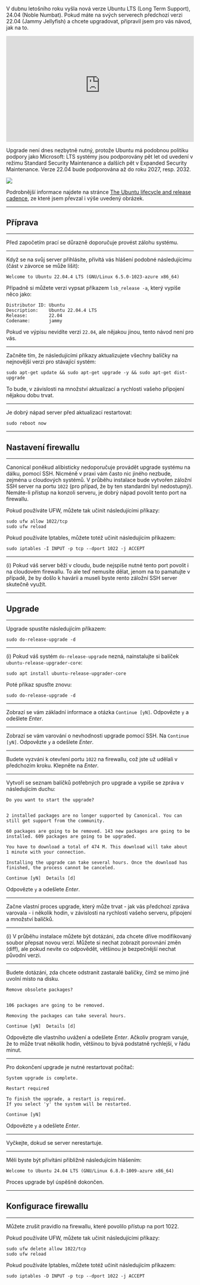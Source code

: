 <!-- dcterms:title = Upgrade Ubuntu Linuxu z verze 22.04 LTS na verzi 24.04 LTS -->
<!-- dcterms:abstract = V dubnu vyšla další long term support (LTS) verze Ubuntu Linuxu 24.04. Naučím vás, jak na ni rychle a bezbolestně upgradovat z předchozí LTS verze 22.04. -->
<!-- dcterms:creator = Michal Altair Valášek -->
<!-- x4w:pictureUrl = /perex-pictures/logo-ubuntu.svg -->
<!-- x4w:coverUrl = /cover-pictures/20240704-ubuntu-upgrade.jpg -->
<!-- x4w:pictureWidth = 150 -->
<!-- x4w:pictureHeight = 150 -->
<!-- x4w:category = IT -->
<!-- x4w:category = Lab -->
<!-- x4w:category = Linux -->
<!-- dcterms:date = 2024-07-04 -->
<!-- x4w:type = TMD -->

<!-- $ -->

V dubnu letošního roku vyšla nová verze Ubuntu LTS (Long Term Support), 24.04 (Noble Numbat). Pokud máte na svých serverech předchozí verzi 22.04 (Jammy Jellyfish) a chcete upgradovat, připravil jsem pro vás návod, jak na to.

<div style="position:relative;padding-top:56.25%;">
  <iframe src="https://www.youtube-nocookie.com/embed/qNWe4UWGVOc" frameborder="0" allowfullscreen allow="accelerometer; autoplay; encrypted-media; gyroscope; picture-in-picture" style="position:absolute;top:0;left:0;width:100%;height:100%;"></iframe>
</div>

Upgrade není dnes nezbytně nutný, protože Ubuntu má podobnou politiku podpory jako Microsoft: LTS systémy jsou podporovány pět let od uvedení v režimu Standard Security Maintenance a dalších pět v Expanded Security Maintenance. Verze 22.04 bude podporována až do roku 2027, resp. 2032.

![](https://www.cdn.altairis.cz/Blog/2024/20240704-ubuntu-upgrade.png)

Podrobnější informace najdete na stránce [The Ubuntu lifecycle and release cadence](https://ubuntu.com/about/release-cycle), ze které jsem převzal i výše uvedený obrázek.
- - -
## Příprava
- - -
Před započetím prací se důrazně doporučuje provést zálohu systému.
- - -
Když se na svůj server přihlásíte, přivítá vás hlášení podobné následujícímu (část v závorce se může lišit):

    Welcome to Ubuntu 22.04.4 LTS (GNU/Linux 6.5.0-1023-azure x86_64)

Případně si můžete verzi vypsat příkazem `lsb_release -a`, který vypíše něco jako:

    Distributor ID: Ubuntu
    Description:    Ubuntu 22.04.4 LTS
    Release:        22.04
    Codename:       jammy

Pokud ve výpisu nevidíte verzi `22.04`, ale nějakou jinou, tento návod není pro vás.
- - -
Začněte tím, že následujícími příkazy aktualizujete všechny balíčky na nejnovější verzi pro stávající systém:

    sudo apt-get update && sudo apt-get upgrade -y && sudo apt-get dist-upgrade

To bude, v závislosti na množství aktualizací a rychlosti vašeho připojení nějakou dobu trvat.
- - -
Je dobrý nápad server před aktualizací restartovat:

    sudo reboot now
- - -
## Nastavení firewallu
- - -
Canonical poněkud alibisticky nedoporučuje provádět upgrade systému na dálku, pomocí SSH. Nicméně v praxi vám často nic jiného nezbude, zejména u cloudových systémů. V průběhu instalace bude vytvořen záložní SSH server na portu `1022` (pro případ, že by ten standardní byl nedostupný). Nemáte-li přístup na konzoli serveru, je dobrý nápad povolit tento port na firewallu.

Pokud používáte UFW, můžete tak učinit následujícími příkazy:

    sudo ufw allow 1022/tcp
    sudo ufw reload

Pokud používáte Iptables, můžete totéž učinit následujícím příkazem:

    sudo iptables -I INPUT -p tcp --dport 1022 -j ACCEPT
- - -
(i)
Pokud váš server běží v cloudu, bude nejspíše nutné tento port povolit i na cloudovém firewallu. To ale teď nemusíte dělat, jenom na to pamatujte v případě, že by došlo k havárii a museli byste rento záložní SSH server skutečně využít.
- - -
## Upgrade
- - -
Upgrade spustíte následujícím příkazem:

    sudo do-release-upgrade -d
- - -
(i)
Pokud váš systém `do-release-upgrade` nezná, nainstalujte si balíček `ubuntu-release-upgrader-core`:

    sudo apt install ubuntu-release-upgrader-core

Poté příkaz spusťte znovu:

    sudo do-release-upgrade -d
- - -
Zobrazí se vám základní informace a otázka `Continue [yN]`. Odpovězte `y` a odešlete _Enter_.
- - -
Zobrazí se vám varování o nevhodnosti upgrade pomocí SSH. Na `Continue [yN]`. Odpovězte `y` a odešlete _Enter_.
- - -
Budete vyzváni k otevření portu `1022` na firewallu, což jste už udělali v předchozím kroku. Klepněte na _Enter_.
- - -
Vytvoří se seznam balíčků potřebných pro upgrade a vypíše se zpráva v následujícím duchu:


    Do you want to start the upgrade?


    2 installed packages are no longer supported by Canonical. You can
    still get support from the community.

    60 packages are going to be removed. 143 new packages are going to be
    installed. 609 packages are going to be upgraded.

    You have to download a total of 474 M. This download will take about
    1 minute with your connection.

    Installing the upgrade can take several hours. Once the download has
    finished, the process cannot be canceled.

    Continue [yN]  Details [d]

Odpovězte `y` a odešlete _Enter_.
- - -
Začne vlastní proces upgrade, který může trvat - jak vás předchozí zpráva varovala - i několik hodin, v závislosti na rychlosti vašeho serveru, připojení a množství balíčků.
- - -
(i)
V průběhu instalace můžete být dotázáni, zda chcete dříve modifikovaný soubor přepsat novou verzí. Můžete si nechat zobrazit porovnání změn (diff), ale pokud nevíte co odpovědět, většinou je bezpečnější nechat původní verzi.
- - -
Budete dotázáni, zda chcete odstranit zastaralé balíčky, čímž se mimo jiné uvolní místo na disku.

    Remove obsolete packages?


    106 packages are going to be removed.

    Removing the packages can take several hours.

    Continue [yN]  Details [d]

Odpovězte dle vlastního uvážení a odešlete _Enter_. Ačkoliv program varuje, že to může trvat několik hodin, většinou to bývá podstatně rychlejší, v řádu minut.
- - -
Pro dokončení upgrade je nutné restartovat počítač:

    System upgrade is complete.

    Restart required

    To finish the upgrade, a restart is required.
    If you select 'y' the system will be restarted.

    Continue [yN]

Odpovězte `y` a odešlete _Enter_.
- - -
Vyčkejte, dokud se server nerestartuje. 
- - -
Měli byste být přivítáni přibližně následujícím hlášením:

    Welcome to Ubuntu 24.04 LTS (GNU/Linux 6.8.0-1009-azure x86_64)

Proces upgrade byl úspěšně dokončen.
- - -
## Konfigurace firewallu
- - -
Můžete zrušit pravidlo na firewallu, které povolilo přístup na port 1022.

Pokud používáte UFW, můžete tak učinit následujícími příkazy:

    sudo ufw delete allow 1022/tcp
    sudo ufw reload

Pokud používáte Iptables, můžete totéž učinit následujícím příkazem:

    sudo iptables -D INPUT -p tcp --dport 1022 -j ACCEPT
    